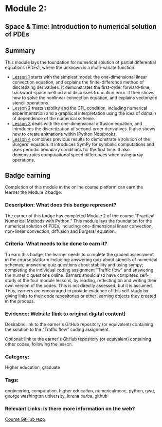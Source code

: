 # Module 2: 
## Space & Time: Introduction to numerical solution of PDEs

## Summary
This module lays the foundation for numerical solution of partial differential equations (PDEs), where the unknown is a multi-variate function.

* [Lesson 1](http://nbviewer.ipython.org/github/numerical-mooc/numerical-mooc/blob/master/lessons/02_spacetime/02_01_1DConvection.ipynb) starts with the simplest model: the one-dimensional linear convection equation, and explains the finite-difference method of discretizing derivatives. It demonstrates the first-order forward-time, backward-space method and discusses truncation error. It then shows how to solve the nonlinear convection equation, and explains vectorized stencil operations.
* [Lesson 2](http://nbviewer.ipython.org/github/numerical-mooc/numerical-mooc/blob/master/lessons/02_spacetime/02_02_CFLCondition.ipynb) treats stability and the CFL condition, including numerical experimentation and a graphical interpretation using the idea of domain of dependence of the numerical scheme.
* [Lesson 3](http://nbviewer.ipython.org/github/numerical-mooc/numerical-mooc/blob/master/lessons/02_spacetime/02_03_1DDiffusion.ipynb) deals with the one-dimensional diffusion equation, and introduces the discretization of second-order derivatives. It also shows how to create animations within IPython Notebooks.
* [Lesson 4](http://nbviewer.ipython.org/github/numerical-mooc/numerical-mooc/blob/master/lessons/02_spacetime/02_04_1DBurgers.ipynb) combines previous results to demonstrate a solution of the Burgers' equation. It introduces SymPy for symbolic computations and uses periodic boundary conditions for the first time. It also demonstrates computational speed differences when using array operations.


## Badge earning
Completion of this module in the online course platform can earn the learner the Module 2 badge.

### Description: What does this badge represent?

The earner of this badge has completed Module 2 of the course "Practical Numerical Methods with Python." This module lays the foundation for the numerical solution of PDEs, including: one-dimensional linear convection, non-linear convection, diffusion and Burgers' equation.

### Criteria: What needs to be done to earn it?
To earn this badge, the learner needs to complete the graded assessment in the course platform including: answering quiz about stencils of numerical schemes; answering quiz questions about stability and using sympy; completing the individual coding assignment "Traffic flow" and answering the numeric questions online. 
Earners should also have completed self-study of the four module lessons, by reading, reflecting on and writing their own version of the codes. This is not directly assessed, but it is assumed. Thus, earners are encouraged to provide evidence of this self-study by giving links to their code repositories or other learning objects they created in the process.

### Evidence: Website (link to original digital content)
Desirable: link to the earner's GitHub repository (or equivalent) containing the solution to the "Traffic flow" coding assignment. 

Optional: link to the earner's GitHub repository (or equivalent) containing other codes, following the lesson.

### Category:
Higher education, graduate

### Tags:
engineering, computation, higher education, numericalmooc, python, gwu, george washington university, lorena barba, github

### Relevant Links: Is there more information on the web?

[Course GitHub repo](https://github.com/krajit/numerical-mooc)

